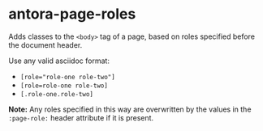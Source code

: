 # antora-page-roles

Adds classes to the `<body>` tag of a page, based on roles specified before the document header.

Use any valid asciidoc format:

* `[role="role-one role-two"]`
* `[role=role-one role-two]`
* `[.role-one.role-two]`

**Note:** Any roles specified in this way are overwritten by the values in the `:page-role:` header attribute if it is present.